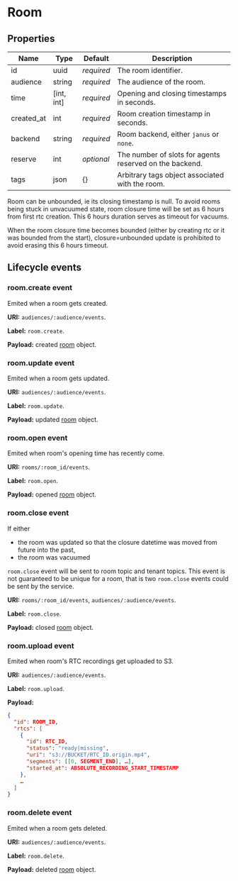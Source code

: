 # Room

## Properties

Name       | Type       | Default    | Description
-----------| ---------- | ---------- | ----------------------------------------------------
id         |       uuid | _required_ | The room identifier.
audience   |     string | _required_ | The audience of the room.
time       | [int, int] | _required_ | Opening and closing timestamps in seconds.
created_at |        int | _required_ | Room creation timestamp in seconds.
backend    |     string | _required_ | Room backend, either `janus` or `none`.
reserve    |        int | _optional_ | The number of slots for agents reserved on the backend.
tags       |       json | {}         | Arbitrary tags object associated with the room.


Room can be unbounded, ie its closing timestamp is null.
To avoid rooms being stuck in unvacuumed state, room closure time will be set as 6 hours from first rtc creation.
This 6 hours duration serves as timeout for vacuums.

When the room closure time becomes bounded (either by creating rtc or it was bounded from the start),
closure=unbounded update is prohibited to avoid erasing this 6 hours timeout.

## Lifecycle events

### room.create event

Emited when a room gets created.

**URI:** `audiences/:audience/events`.

**Label:** `room.create`.

**Payload:** created [room](#properties) object.

### room.update event

Emited when a room gets updated.

**URI:** `audiences/:audience/events`.

**Label:** `room.update`.

**Payload:** updated [room](#properties) object.

### room.open event

Emited when room's opening time has recently come.

**URI:** `rooms/:room_id/events`.

**Label:** `room.open`.

**Payload:** opened [room](#properties) object.

### room.close event

If either
  * the room was updated so that the closure datetime was moved from future into the past,
  * the room was vacuumed

`room.close` event will be sent to room topic and tenant topics.
This event is not guaranteed to be unique for a room, that is two `room.close` events could be sent by the service.

**URI:** `rooms/:room_id/events`, `audiences/:audience/events`.

**Label:** `room.close`.

**Payload:** closed [room](#properties) object.

### room.upload event

Emited when room's RTC recordings get uploaded to S3.

**URI:** `audiences/:audience/events`.

**Label:** `room.upload`.

**Payload:**
```json
{
  "id": ROOM_ID,
  "rtcs": [
    {
      "id": RTC_ID,
      "status": "ready|missing",
      "uri": "s3://BUCKET/RTC_ID.origin.mp4",
      "segments": [[0, SEGMENT_END], …],
      "started_at": ABSOLUTE_RECORDING_START_TIMESTAMP
    },
    …
  ]
}
```

### room.delete event

Emited when a room gets deleted.

**URI:** `audiences/:audience/events`.

**Label:** `room.delete`.

**Payload:** deleted [room](#properties) object.

